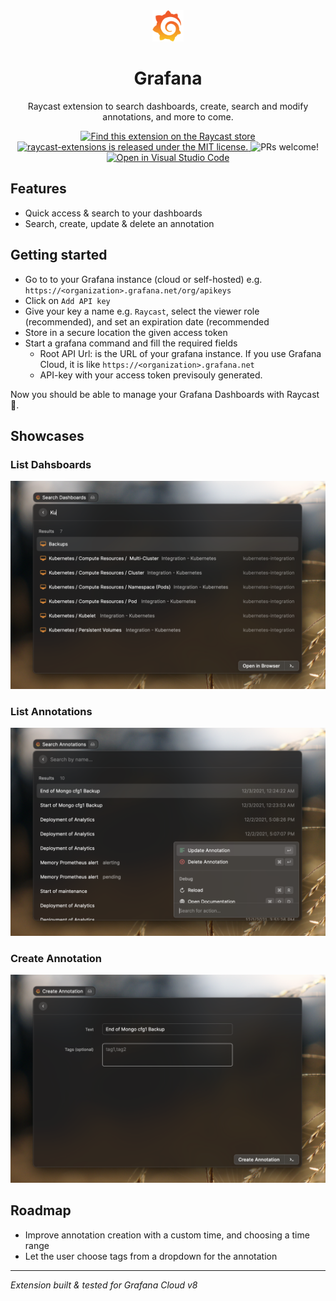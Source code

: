 <div align="center">
  <img
    src="./assets/grafana-logo.png"
    width="50"
  />

  <h1>
    Grafana
  </h1>

Raycast extension to search dashboards, create, search and modify annotations, and more to come.

  <p>
    <a href="https://www.raycast.com/francois/grafana">
      <img src="https://img.shields.io/badge/Raycast-store-red.svg"
        alt="Find this extension on the Raycast store"
      />
    </a>
    <a
      href="https://github.com/raycast/extensions/blob/master/LICENSE"
    >
      <img
        src="https://img.shields.io/badge/license-MIT-blue.svg"
        alt="raycast-extensions is released under the MIT license."
      />
    </a>
    <img
      src="https://img.shields.io/badge/PRs-welcome-brightgreen.svg"
      alt="PRs welcome!"  
    />
    <a href="https://open.vscode.dev/organization/repository">
      <img
        src="https://open.vscode.dev/badges/open-in-vscode.svg"
        alt="Open in Visual Studio Code"
      />
    </a>
  </p>
</div>

## Features

- Quick access & search to your dashboards
- Search, create, update & delete an annotation

## Getting started

- Go to to your Grafana instance (cloud or self-hosted) e.g. `https://<organization>.grafana.net/org/apikeys`
- Click on `Add API key`
- Give your key a name e.g. `Raycast`, select the viewer role (recommended), and set an expiration date (recommended
- Store in a secure location the given access token
- Start a grafana command and fill the required fields
  - Root API Url: is the URL of your grafana instance. If you use Grafana Cloud, it is like `https://<organization>.grafana.net`
  - API-key with your access token previsouly generated.

Now you should be able to manage your Grafana Dashboards with Raycast 🚀.

## Showcases

### List Dahsboards

![search-dashboards](./assets/showcase_search_dashboards.png)

### List Annotations

![search-annotations](./assets/showcase_search_annotations.png)

### Create Annotation

![search-dashboards](./assets/showcase_create_annotation.png)

## Roadmap

- Improve annotation creation with a custom time, and choosing a time range
- Let the user choose tags from a dropdown for the annotation

---

_Extension built & tested for Grafana Cloud v8_
